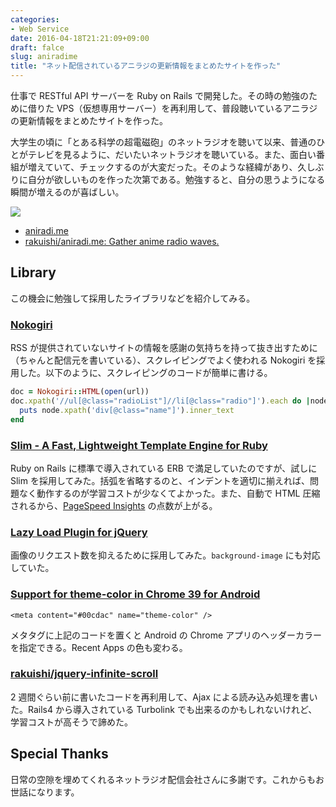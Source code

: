 ```yaml
---
categories:
- Web Service
date: 2016-04-18T21:21:09+09:00
draft: falce
slug: aniradime
title: "ネット配信されているアニラジの更新情報をまとめたサイトを作った"
---
```


仕事で RESTful API サーバーを Ruby on Rails で開発した。その時の勉強のために借りた VPS（仮想専用サーバー）を再利用して、普段聴いているアニラジの更新情報をまとめたサイトを作った。

大学生の頃に「とある科学の超電磁砲」のネットラジオを聴いて以来、普通のひとがテレビを見るように、だいたいネットラジオを聴いている。また、面白い番組が増えていて、チェックするのが大変だった。そのような経緯があり、久しぶりに自分が欲しいものを作った次第である。勉強すると、自分の思うようになる瞬間が増えるのが喜ばしい。

![](/images/2016/04/aniradime.png)

* [aniradi.me](http://aniradi.me/)
* [rakuishi/aniradi.me: Gather anime radio waves.](https://github.com/rakuishi/aniradi.me)

## Library

この機会に勉強して採用したライブラリなどを紹介してみる。

### [Nokogiri](http://www.nokogiri.org/)

RSS が提供されていないサイトの情報を感謝の気持ちを持って抜き出すために（ちゃんと配信元を書いている）、スクレイピングでよく使われる Nokogiri を採用した。以下のように、スクレイピングのコードが簡単に書ける。

```Ruby
doc = Nokogiri::HTML(open(url))
doc.xpath('//ul[@class="radioList"]//li[@class="radio"]').each do |node|
  puts node.xpath('div[@class="name"]').inner_text
end
```

### [Slim - A Fast, Lightweight Template Engine for Ruby](http://slim-lang.com/)

Ruby on Rails に標準で導入されている ERB で満足していたのですが、試しに Slim を採用してみた。括弧を省略するのと、インデントを適切に揃えれば、問題なく動作するのが学習コストが少なくてよかった。また、自動で HTML 圧縮されるから、[PageSpeed Insights](https://developers.google.com/speed/pagespeed/insights/?hl=ja) の点数が上がる。

### [Lazy Load Plugin for jQuery](http://www.appelsiini.net/projects/lazyload)

画像のリクエスト数を抑えるために採用してみた。`background-image` にも対応していた。

### [Support for theme-color in Chrome 39 for Android](https://developers.google.com/web/updates/2014/11/Support-for-theme-color-in-Chrome-39-for-Android)

```
<meta content="#00cdac" name="theme-color" />
```

メタタグに上記のコードを置くと Android の Chrome アプリのヘッダーカラーを指定できる。Recent Apps の色も変わる。

### [rakuishi/jquery-infinite-scroll](https://github.com/rakuishi/jquery-infinite-scroll)

2 週間ぐらい前に書いたコードを再利用して、Ajax による読み込み処理を書いた。Rails4 から導入されている Turbolink でも出来るのかもしれないけれど、学習コストが高そうで諦めた。

## Special Thanks

日常の空隙を埋めてくれるネットラジオ配信会社さんに多謝です。これからもお世話になります。
